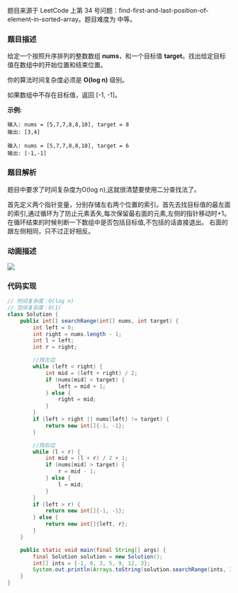 
题目来源于 LeetCode 上第 34 号问题：find-first-and-last-position-of-element-in-sorted-array。题目难度为 中等。

### 题目描述

给定一个按照升序排列的整数数组 **nums**，和一个目标值 **target**。找出给定目标值在数组中的开始位置和结束位置。

你的算法时间复杂度必须是 **O(log n)** 级别。

如果数组中不存在目标值，返回 [-1, -1]。


**示例:**

```
输入: nums = [5,7,7,8,8,10], target = 8
输出: [3,4]
```
```
输入: nums = [5,7,7,8,8,10], target = 6
输出: [-1,-1]
```
### 题目解析

题目中要求了时间复杂度为O(log n),这就很清楚要使用二分查找法了。

首先定义两个指针变量，分别存储左右两个位置的索引。首先去找目标值的最左面的索引,通过循环为了防止元素丢失,每次保留最右面的元素,左侧的指针移动时+1。在循环结束的时候判断一下数组中是否包括目标值,不包括的话直接退出。
右面的跟左侧相同，只不过正好相反。



### 动画描述

![](./Animation.gif)

### 代码实现

```java
// 时间复杂度：O(log n)
// 空间复杂度：O(1)
class Solution {
    public int[] searchRange(int[] nums, int target) {
        int left = 0;
        int right = nums.length - 1;
        int l = left;
        int r = right;

        //找左边
        while (left < right) {
            int mid = (left + right) / 2;
            if (nums[mid] < target) {
                left = mid + 1;
            } else {
                right = mid;
            }
        }
        if (left > right || nums[left] != target) {
            return new int[]{-1, -1};
        }

        //找右边
        while (l < r) {
            int mid = (l + r) / 2 + 1;
            if (nums[mid] > target) {
                r = mid - 1;
            } else {
                l = mid;
            }
        }
        if (left > r) {
            return new int[]{-1, -1};
        } else {
            return new int[]{left, r};
        }
    }

    public static void main(final String[] args) {
        final Solution solution = new Solution();
        int[] ints = {-1, 0, 3, 5, 9, 12, 3};
        System.out.println(Arrays.toString(solution.searchRange(ints, 3)));
    }
}
```
